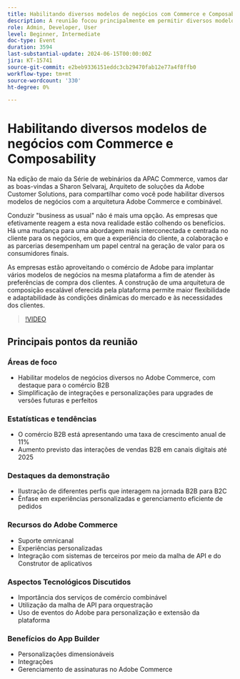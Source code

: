 ```yaml
---
title: Habilitando diversos modelos de negócios com Commerce e Composability
description: A reunião focou principalmente em permitir diversos modelos de negócios no Adobe Commerce, destacando as tendências de crescimento do comércio B2B, enfatizando a importância de simplificar integrações para atualizações contínuas, apresentando interações personalizadas de B2B para B2C por meio de uma demonstração, discutindo recursos do Adobe Commerce como suporte omnicanal e integração em malha de API, enfatizando os benefícios dos serviços de comércio combinável, introduzindo o Construtor de aplicativos para personalizações escaláveis e gerenciamento de assinaturas na plataforma.
role: Admin, Developer, User
level: Beginner, Intermediate
doc-type: Event
duration: 3594
last-substantial-update: 2024-06-15T00:00:00Z
jira: KT-15741
source-git-commit: e2beb9336151eddc3cb29470fab12e77a4f8ffb0
workflow-type: tm+mt
source-wordcount: '330'
ht-degree: 0%

---
```



# Habilitando diversos modelos de negócios com Commerce e Composability

Na edição de maio da Série de webinários da APAC Commerce, vamos dar as boas-vindas a Sharon Selvaraj, Arquiteto de soluções da Adobe Customer Solutions, para compartilhar como você pode habilitar diversos modelos de negócios com a arquitetura Adobe Commerce e combinável.

Conduzir &quot;business as usual&quot; não é mais uma opção. As empresas que efetivamente reagem a esta nova realidade estão colhendo os benefícios. Há uma mudança para uma abordagem mais interconectada e centrada no cliente para os negócios, em que a experiência do cliente, a colaboração e as parcerias desempenham um papel central na geração de valor para os consumidores finais.

As empresas estão aproveitando o comércio de Adobe para implantar vários modelos de negócios na mesma plataforma a fim de atender às preferências de compra dos clientes. A construção de uma arquitetura de composição escalável oferecida pela plataforma permite maior flexibilidade e adaptabilidade às condições dinâmicas do mercado e às necessidades dos clientes.

>[!VIDEO](https://video.tv.adobe.com/v/3429800/?learn=on)

## Principais pontos da reunião

### Áreas de foco

* Habilitar modelos de negócios diversos no Adobe Commerce, com destaque para o comércio B2B
* Simplificação de integrações e personalizações para upgrades de versões futuras e perfeitos

### Estatísticas e tendências

* O comércio B2B está apresentando uma taxa de crescimento anual de 11%
* Aumento previsto das interações de vendas B2B em canais digitais até 2025

### Destaques da demonstração

* Ilustração de diferentes perfis que interagem na jornada B2B para B2C
* Ênfase em experiências personalizadas e gerenciamento eficiente de pedidos

### Recursos do Adobe Commerce

* Suporte omnicanal
* Experiências personalizadas
* Integração com sistemas de terceiros por meio da malha de API e do Construtor de aplicativos

### Aspectos Tecnológicos Discutidos

* Importância dos serviços de comércio combinável
* Utilização da malha de API para orquestração
* Uso de eventos do Adobe para personalização e extensão da plataforma

### Benefícios do App Builder

* Personalizações dimensionáveis
* Integrações
* Gerenciamento de assinaturas no Adobe Commerce
